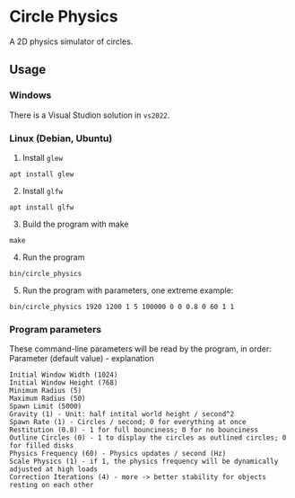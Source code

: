 # Circle Physics
A 2D physics simulator of circles.

## Usage
### Windows
There is a Visual Studion solution in `vs2022`.
### Linux (Debian, Ubuntu)
1. Install `glew`
```
apt install glew
```
2. Install `glfw`
```
apt install glfw
```
3. Build the program with make
```
make
```
4. Run the program
```
bin/circle_physics
```
5. Run the program with parameters, one extreme example:
```
bin/circle_physics 1920 1200 1 5 100000 0 0 0.8 0 60 1 1
```
### Program parameters
These command-line parameters will be read by the program, in order:
Parameter (default value) - explanation
```
Initial Window Width (1024)
Initial Window Height (768)
Minimum Radius (5)
Maximum Radius (50)
Spawn Limit (5000)
Gravity (1) - Unit: half intital world height / second^2
Spawn Rate (1) - Circles / second; 0 for everything at once
Restitution (0.8) - 1 for full bounciness; 0 for no bounciness
Outline Circles (0) - 1 to display the circles as outlined circles; 0 for filled disks
Physics Frequency (60) - Physics updates / second (Hz)
Scale Physics (1) - if 1, the physics frequency will be dynamically adjusted at high loads
Correction Iterations (4) - more -> better stability for objects resting on each other
```
